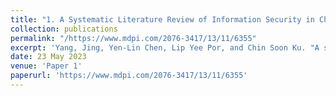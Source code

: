 ```yaml
---
title: "1. A Systematic Literature Review of Information Security in Chatbots"
collection: publications
permalink: "/https://www.mdpi.com/2076-3417/13/11/6355"
excerpt: 'Yang, Jing, Yen-Lin Chen, Lip Yee Por, and Chin Soon Ku. "A systematic literature review of information security in chatbots." Applied Sciences 13, no. 11 (2023): 6355.'
date: 23 May 2023
venue: 'Paper 1'
paperurl: 'https://www.mdpi.com/2076-3417/13/11/6355'
---
```

